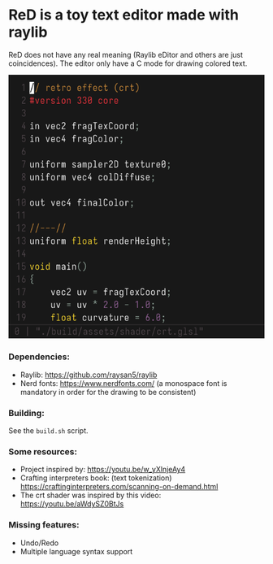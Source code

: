 # ReD is a toy text editor made with raylib

ReD does not have any real meaning (Raylib eDitor and others are just coincidences).
The editor only have a C mode for drawing colored text.

![foto](./imagen4.png)

### Dependencies:
- Raylib: https://github.com/raysan5/raylib
- Nerd fonts: https://www.nerdfonts.com/ (a monospace font is mandatory in order for the drawing to be consistent)

### Building:
See the `build.sh` script.

### Some resources: 
- Project inspired by: https://youtu.be/w_yXlnjeAy4
- Crafting interpreters book: (text tokenization) https://craftinginterpreters.com/scanning-on-demand.html
- The crt shader was inspired by this video: https://youtu.be/aWdySZ0BtJs

### Missing features:
- Undo/Redo
- Multiple language syntax support
